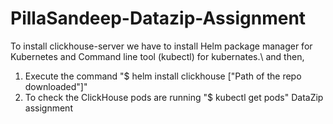 # PillaSandeep-Datazip-Assignment
To install clickhouse-server we have to install Helm package manager for Kubernetes and Command line tool (kubectl) for kubernates.\ and then,
1. Execute the command "$ helm install clickhouse ["Path of the repo downloaded"]"
2. To check the ClickHouse pods are running "$ kubectl get pods"
 DataZip assignment
